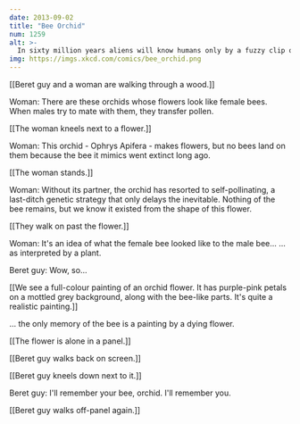 ```yaml
---
date: 2013-09-02
title: "Bee Orchid"
num: 1259
alt: >-
  In sixty million years aliens will know humans only by a fuzzy clip of a woman in an Axe commercial.
img: https://imgs.xkcd.com/comics/bee_orchid.png
---
```

[[Beret guy and a woman are walking through a wood.]]

Woman: There are these orchids whose flowers look like female bees. When males try to mate with them, they transfer pollen. 

[[The woman kneels next to a flower.]]

Woman: This orchid - Ophrys Apifera - makes flowers, but no bees land on them because the bee it mimics went extinct long ago. 

[[The woman stands.]]

Woman: Without its partner, the orchid has resorted to self-pollinating, a last-ditch genetic strategy that only delays the inevitable. Nothing of the bee remains, but we know it existed from the shape of this flower. 

[[They walk on past the flower.]]

Woman: It's an idea of what the female bee looked like to the male bee... ... as interpreted by a plant.

Beret guy: Wow, so...

[[We see a full-colour painting of an orchid flower. It has purple-pink petals on a mottled grey background, along with the bee-like parts. It's quite a realistic painting.]]

... the only memory of the bee is a painting by a dying flower. 

[[The flower is alone in a panel.]]

[[Beret guy walks back on screen.]]

[[Beret guy kneels down next to it.]]

Beret guy: I'll remember your bee, orchid. I'll remember you. 

[[Beret guy walks off-panel again.]]


